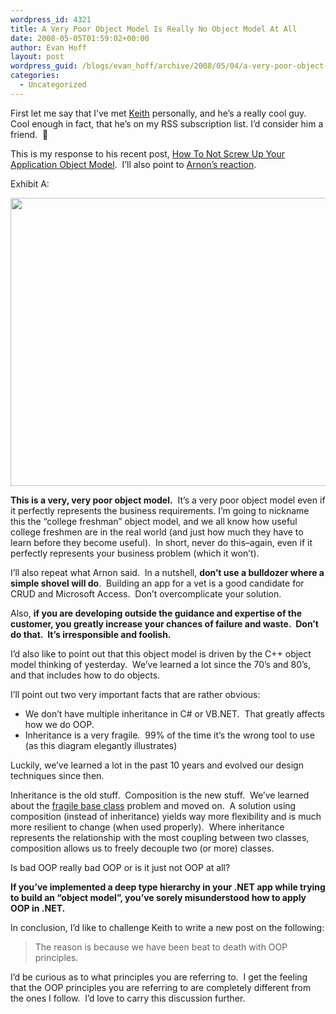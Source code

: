 ```yaml
---
wordpress_id: 4321
title: A Very Poor Object Model Is Really No Object Model At All
date: 2008-05-05T01:59:02+00:00
author: Evan Hoff
layout: post
wordpress_guid: /blogs/evan_hoff/archive/2008/05/04/a-very-poor-object-model-is-really-no-object-model-at-all.aspx
categories:
  - Uncategorized
---
```

First let me say that I&#8217;ve met <a href="http://keithelder.net/blog/" target="_blank">Keith</a> personally, and he&#8217;s a really cool guy.&nbsp; Cool enough in fact, that he&#8217;s on my RSS subscription list. I&#8217;d consider him a friend.&nbsp; 🙂

This is my response to his recent post, <a href="http://keithelder.net/blog/archive/2008/05/02/How-To-Not-Screw-Up-Your-Application-Object-Model.aspx" target="_blank">How To Not Screw Up Your Application Object Model</a>.&nbsp; I&#8217;ll also point to <a href="http://www.rgoarchitects.com/nblog/2008/05/04/OOPsAnExampleOfMisusingTheTermOOP.aspx" target="_blank">Arnon&#8217;s reaction</a>.

Exhibit A:

[<img style="border-right: 0px;border-top: 0px;border-left: 0px;border-bottom: 0px" height="461" src="http://www.lostechies.com/blogs/evan_hoff/WindowsLiveWriter/AVeryPoorObjectModelIsReallyNoObjectMode_13513/objectmodel_thumb[1].png" width="640" border="0" />](http://www.lostechies.com/blogs/evan_hoff/WindowsLiveWriter/AVeryPoorObjectModelIsReallyNoObjectMode_13513/objectmodel[3].png) 

**This is a very, very poor object model.**&nbsp; It&#8217;s a very poor object model even if it perfectly represents the business requirements. I&#8217;m going to nickname this the &#8220;college freshman&#8221; object model, and we all know how useful college freshmen are in the real world (and just how much they have to learn before they become useful).&nbsp; In short, never do this&#8211;again, even if it perfectly represents your business problem (which it won&#8217;t).

I&#8217;ll also repeat what Arnon said.&nbsp; In a nutshell, **don&#8217;t use a bulldozer where a simple shovel will do**.&nbsp; Building an app for a vet is a good candidate for CRUD and Microsoft Access.&nbsp; Don&#8217;t overcomplicate your solution.

Also, **if you are developing outside the guidance and expertise of the customer, you greatly increase your chances of failure and waste.&nbsp; Don&#8217;t do that.&nbsp; It&#8217;s irresponsible and foolish.**

I&#8217;d also like to point out that this object model is driven by the C++ object model thinking&nbsp;of yesterday.&nbsp; We&#8217;ve learned a lot since the 70&#8217;s and 80&#8217;s, and that includes how to do objects.

I&#8217;ll point out two very important facts that are rather obvious:

  * We don&#8217;t have multiple inheritance in C# or VB.NET.&nbsp; That greatly affects how we do OOP.
  * Inheritance is a very fragile.&nbsp; 99% of the time it&#8217;s the wrong tool to use (as this diagram elegantly illustrates)

Luckily, we&#8217;ve learned a lot in the past 10 years and evolved our design techniques since then.

Inheritance is the old stuff.&nbsp; Composition is the new stuff.&nbsp; We&#8217;ve learned about the <a href="http://en.wikipedia.org/wiki/Fragile_base_class" target="_blank">fragile base class</a> problem and moved on.&nbsp; A solution using composition (instead of inheritance) yields way more flexibility and is much more resilient to change (when used properly).&nbsp; Where inheritance represents the relationship with the most coupling between two classes, composition allows us to freely decouple two (or more) classes.

Is bad OOP really bad OOP or is it just not OOP at all?

**If&nbsp;you&#8217;ve implemented a deep type hierarchy in your .NET app while trying to build an &#8220;object model&#8221;, you&#8217;ve sorely misunderstood how to apply OOP in .NET.**

In conclusion, I&#8217;d like to challenge Keith to write a new post on the following:

> The reason is because we have been beat to death with OOP principles.

I&#8217;d be curious as to what principles you are referring to.&nbsp;&nbsp;I get the feeling that the OOP principles you are referring to are completely different from the ones I follow.&nbsp; I&#8217;d love to carry this discussion further.